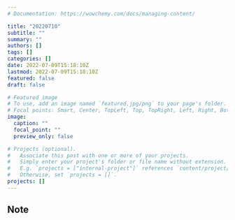 ```yaml
---
# Documentation: https://wowchemy.com/docs/managing-content/

title: "20220710"
subtitle: ""
summary: ""
authors: []
tags: []
categories: []
date: 2022-07-09T15:18:10Z
lastmod: 2022-07-09T15:18:10Z
featured: false
draft: false

# Featured image
# To use, add an image named `featured.jpg/png` to your page's folder.
# Focal points: Smart, Center, TopLeft, Top, TopRight, Left, Right, BottomLeft, Bottom, BottomRight.
image:
  caption: ""
  focal_point: ""
  preview_only: false

# Projects (optional).
#   Associate this post with one or more of your projects.
#   Simply enter your project's folder or file name without extension.
#   E.g. `projects = ["internal-project"]` references `content/project/deep-learning/index.md`.
#   Otherwise, set `projects = []`.
projects: []
---
```


## Note

